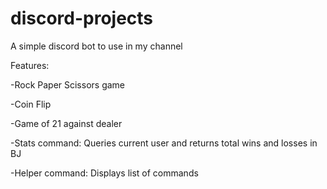 # discord-projects
 A simple discord bot to use in my channel
 
 Features:
 
-Rock Paper Scissors game
 
-Coin Flip
 
-Game of 21 against dealer

-Stats command: Queries current user and returns total wins and losses in BJ
 
-Helper command: Displays list of commands
